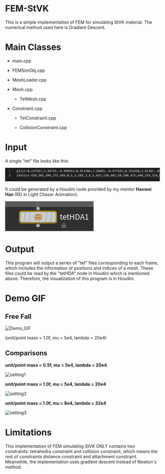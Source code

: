 # FEM-StVK
This is a simple implementation of FEM for simulating StVK material. The numerical method used here is Gradient Descent.



# Main Classes

* main.cpp

* FEMSimObj.cpp

* MeshLoader.cpp

* Mesh.cpp

  * TetMesh.cpp

* Constraint.cpp

  * TetConstraint.cpp

  * CollisionConstraint.cpp

    

# Input

A single "tet" file looks like this:

![TetFileFormat](Images/TetFileFormat.png)

It could be generated by a Houdini node provided by my mentor **Haowei Han** (RD in Light Chaser Animation).

![HDANode](Images/HDANode.png)



# Output

This program will output a series of "tet" files corresponding to each frame, which includes the information of positions and indices of a mesh. These files could be read by the "tetHDA" node in Houdini which is mentioned above. Therefore, the visualization of this program is in Houdini.



# Demo GIF 

## Free Fall

![Demo_GIF](Demo/FEM_Stvk.gif)

(unit/point mass = 1.0f, mu = 5e4, lambda = 20e4)

## Comparisons

**unit/point mass = 0.5f, mu = 5e4, lambda = 20e4**

![setting1](Demo/setting1.gif)

**unit/point mass = 1.0f, mu = 5e4, lambda = 20e4**

![setting2](Demo/setting2.gif)

**unit/point mass = 1.0f, mu = 8e4, lambda = 32e4**

![setting3](Demo/setting3.gif)



# Limitations

This implementation of FEM simulating StVK ONLY contains two constraints: tetrahedra constraint and collision constraint, which means the rest of constraints distance constraint and attachment constraint. Meanwhile, the implementation uses gradient descent instead of Newton's method.